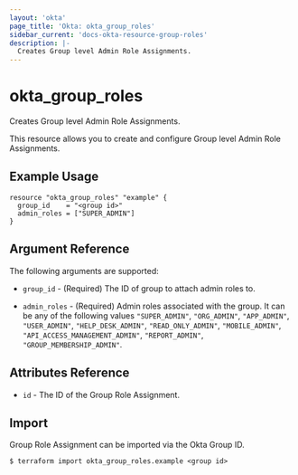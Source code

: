 ```yaml
---
layout: 'okta'
page_title: 'Okta: okta_group_roles'
sidebar_current: 'docs-okta-resource-group-roles'
description: |-
  Creates Group level Admin Role Assignments.
---
```


# okta_group_roles

Creates Group level Admin Role Assignments.

This resource allows you to create and configure Group level Admin Role Assignments.

## Example Usage

```hcl
resource "okta_group_roles" "example" {
  group_id    = "<group id>"
  admin_roles = ["SUPER_ADMIN"]
}
```

## Argument Reference

The following arguments are supported:

- `group_id` - (Required) The ID of group to attach admin roles to.

- `admin_roles` - (Required) Admin roles associated with the group. It can be any of the following values `"SUPER_ADMIN"`, `"ORG_ADMIN"`, `"APP_ADMIN"`, `"USER_ADMIN"`, `"HELP_DESK_ADMIN"`, `"READ_ONLY_ADMIN"`, `"MOBILE_ADMIN"`, `"API_ACCESS_MANAGEMENT_ADMIN"`, `"REPORT_ADMIN"`, `"GROUP_MEMBERSHIP_ADMIN"`.

## Attributes Reference

- `id` - The ID of the Group Role Assignment.

## Import

Group Role Assignment can be imported via the Okta Group ID.

```
$ terraform import okta_group_roles.example <group id>
```
